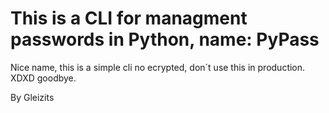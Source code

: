 # This is a CLI for managment passwords in Python, name: PyPass

Nice name, this is a simple cli no ecrypted, don´t use this in production. 
XDXD goodbye.

By Gleizits